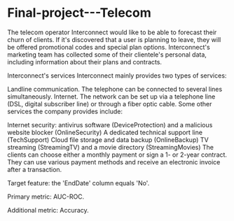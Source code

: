 # Final-project---Telecom
The telecom operator Interconnect would like to be able to forecast their churn of clients. If it's discovered that a user is planning to leave, they will be offered promotional codes and special plan options.
Interconnect's marketing team has collected some of their clientele's personal data, including information about their plans and contracts.

Interconnect's services
Interconnect mainly provides two types of services:

Landline communication. The telephone can be connected to several lines simultaneously.
Internet. The network can be set up via a telephone line (DSL, digital subscriber line) or through a fiber optic cable.
Some other services the company provides include:

Internet security: antivirus software (DeviceProtection) and a malicious website blocker (OnlineSecurity)
A dedicated technical support line (TechSupport)
Cloud file storage and data backup (OnlineBackup)
TV streaming (StreamingTV) and a movie directory (StreamingMovies)
The clients can choose either a monthly payment or sign a 1- or 2-year contract. They can use various payment methods and receive an electronic invoice after a transaction.

Target feature:
the 'EndDate' column equals 'No'.

Primary metric: AUC-ROC.

Additional metric: Accuracy.
